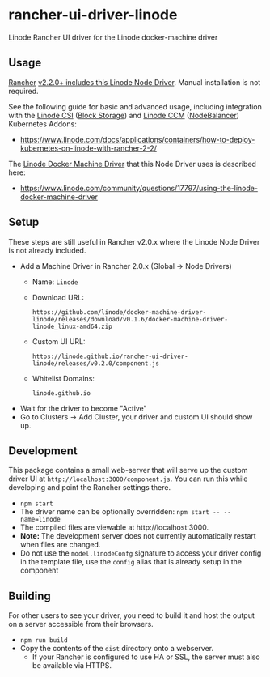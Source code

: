 # rancher-ui-driver-linode

Linode Rancher UI driver for the Linode docker-machine driver

## Usage

[Rancher](https://rancher.com/products/rancher/) [v2.2.0+ includes this Linode Node Driver](https://forums.rancher.com/t/rancher-release-v2-2-0/).  Manual installation is not required.

See the following guide for basic and advanced usage, including integration with the [Linode CSI](https://github.com/linode/linode-blockstorage-csi-driver/) ([Block Storage](https://www.linode.com/blockstorage)) and [Linode CCM](https://github.com/linode/linode-cloud-controller-manager) ([NodeBalancer](https://www.linode.com/nodebalancers)) Kubernetes Addons:

* https://www.linode.com/docs/applications/containers/how-to-deploy-kubernetes-on-linode-with-rancher-2-2/

The [Linode Docker Machine Driver](https://docs.docker.com/machine/drivers/linode/) that this Node Driver uses is described here:

* https://www.linode.com/community/questions/17797/using-the-linode-docker-machine-driver

## Setup

These steps are still useful in Rancher v2.0.x where the Linode Node Driver is not already included.

* Add a Machine Driver in Rancher 2.0.x (Global -> Node Drivers)
  * Name: `Linode`
  * Download URL:

    `https://github.com/linode/docker-machine-driver-linode/releases/download/v0.1.6/docker-machine-driver-linode_linux-amd64.zip`
  * Custom UI URL:

    `https://linode.github.io/rancher-ui-driver-linode/releases/v0.2.0/component.js`
  * Whitelist Domains:

    `linode.github.io`
* Wait for the driver to become "Active"
* Go to Clusters -> Add Cluster, your driver and custom UI should show up.

## Development

This package contains a small web-server that will serve up the custom driver UI at `http://localhost:3000/component.js`.  You can run this while developing and point the Rancher settings there.
* `npm start`
* The driver name can be optionally overridden: `npm start -- --name=linode`
* The compiled files are viewable at http://localhost:3000.
* **Note:** The development server does not currently automatically restart when files are changed.
* Do not use the `model.linodeConfg` signature to access your driver config in the template file, use the `config` alias that is already setup in the component

## Building

For other users to see your driver, you need to build it and host the output on a server accessible from their browsers.

* `npm run build`
* Copy the contents of the `dist` directory onto a webserver.
  * If your Rancher is configured to use HA or SSL, the server must also be available via HTTPS.

